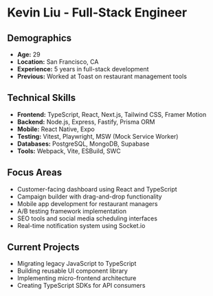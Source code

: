 # Kevin Liu - Full-Stack Engineer

## Demographics
- **Age:** 29
- **Location:** San Francisco, CA
- **Experience:** 5 years in full-stack development
- **Previous:** Worked at Toast on restaurant management tools

## Technical Skills
- **Frontend:** TypeScript, React, Next.js, Tailwind CSS, Framer Motion
- **Backend:** Node.js, Express, Fastify, Prisma ORM
- **Mobile:** React Native, Expo
- **Testing:** Vitest, Playwright, MSW (Mock Service Worker)
- **Databases:** PostgreSQL, MongoDB, Supabase
- **Tools:** Webpack, Vite, ESBuild, SWC

## Focus Areas
- Customer-facing dashboard using React and TypeScript
- Campaign builder with drag-and-drop functionality
- Mobile app development for restaurant managers
- A/B testing framework implementation
- SEO tools and social media scheduling interfaces
- Real-time notification system using Socket.io

## Current Projects
- Migrating legacy JavaScript to TypeScript
- Building reusable UI component library
- Implementing micro-frontend architecture
- Creating TypeScript SDKs for API consumers